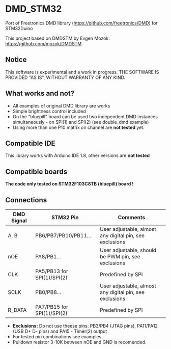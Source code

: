# DMD_STM32
Port of Freetronics DMD library (https://github.com/freetronics/DMD) for STM32Duino

This project based on DMDSTM by Evgen Mozok: https://github.com/mozok/DMDSTM

Notice
------
This software is experimental and a work in progress. THE SOFTWARE IS PROVIDED "AS IS", WITHOUT WARRANTY OF ANY KIND.

What works and not?
---------- 

* All examples of original DMD library are works
* Simple brightness control included
* On the "bluepill" board can be used two independent DMD instances simultaneously - on SPI(1) and SPI(2) (see double_dmd example)
* Using more than one P10 matrix on channel are **not tested** yet.

Compatible IDE
----------
This library works with Arduino IDE 1.8, other versions are **not tested**

Compatible boards
-----------------

**The code only tested on STM32F103C8TB (bluepill) board !**

Connections
-----------

| DMD Signal | STM32 Pin | Comments |
| ---------- | --------- | -------- |
| A, B | PB6/PB7/PB10/PB11... | User adjustable, almost any digital pin, see exclusions |
| nOE | PA8/PB1... | User adjustable, should be PWM pin, see exclusions |
| CLK | PA5/PB13 for SPI(1)/SPI(2) | Predefined by SPI |
| SCLK | PB0/PB8... |  User adjustable, almost any digital pin, see exclusions |
| R_DATA | PA7/PB15 for SPI(1)/SPI(2) |  Predefined by SPI |

* **Exclusions:** Do not use theese pins: PB3/PB4 (JTAG pins), PA11/PA12 (USB D+ D- pins) and PA15 - Timer(2) output
* For tested pin combinations see examples.
* Pulldown resistor 3-10K between nOE and GND is recomended.
